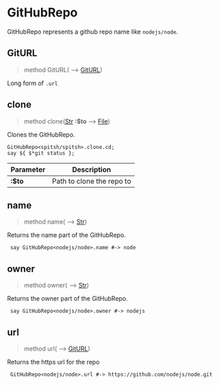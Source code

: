 # GitHubRepo
 GitHubRepo represents a github repo name like `nodejs/node`.
## GitURL
>method GitURL( ⟶ [GitURL](./GitURL.md))

 Long form of `.url`
## clone
>method clone([Str](./Str.md) **:$to** ⟶ [File](./File.md))

 Clones the GitHubRepo.
```perl6
GitHubRepo<spitsh/spitsh>.clone.cd;
say ${ $*git status };
```

|Parameter|Description|
|---------|-----------|
|**:$to**| Path to clone the repo to|
## name
>method name( ⟶ [Str](./Str.md))

 Returns the name part of the GitHubRepo.
```perl6
 say GitHubRepo<nodejs/node>.name #-> node
```
## owner
>method owner( ⟶ [Str](./Str.md))

 Returns the owner part of the GitHubRepo.
```perl6
 say GitHubRepo<nodejs/node>.owner #-> nodejs
```
## url
>method url( ⟶ [GitURL](./GitURL.md))

 Returns the https url for the repo
```perl6
 GitHubRepo<nodejs/node>.url #-> https://github.com/nodejs/node.git
```
